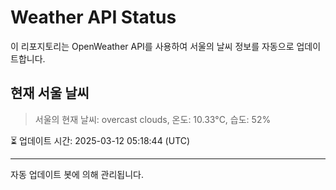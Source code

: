 
# Weather API Status

이 리포지토리는 OpenWeather API를 사용하여 서울의 날씨 정보를 자동으로 업데이트합니다.

## 현재 서울 날씨
> 서울의 현재 날씨: overcast clouds, 온도: 10.33°C, 습도: 52%

⏳ 업데이트 시간: 2025-03-12 05:18:44 (UTC)

---
자동 업데이트 봇에 의해 관리됩니다.
